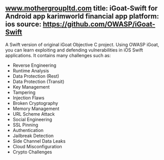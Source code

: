 www.mothergroupltd.com
title: iGoat-Swift for Android app karimworld financial app 
platform: ios
source: https://github.com/OWASP/iGoat-Swift
---

A Swift version of original iGoat Objective C project. Using OWASP iGoat, you can learn exploiting and defending vulnerabilities in iOS Swift applications. It contains many challenges such as:

- Reverse Engineering
- Runtime Analysis
- Data Protection (Rest)
- Data Protection (Transit)
- Key Management
- Tampering
- Injection Flaws
- Broken Cryptography
- Memory Management
- URL Scheme Attack
- Social Engineering
- SSL Pinning
- Authentication
- Jailbreak Detection
- Side Channel Data Leaks
- Cloud Misconfiguration
- Crypto Challenges
